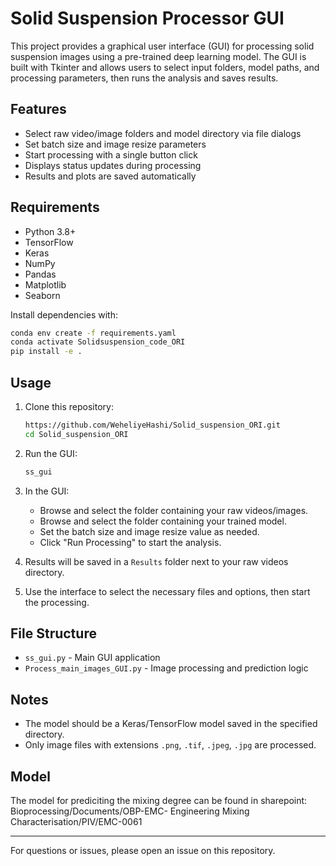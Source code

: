 # Solid Suspension Processor GUI

This project provides a graphical user interface (GUI) for processing solid suspension images using a pre-trained deep learning model. The GUI is built with Tkinter and allows users to select input folders, model paths, and processing parameters, then runs the analysis and saves results.

## Features

- Select raw video/image folders and model directory via file dialogs
- Set batch size and image resize parameters
- Start processing with a single button click
- Displays status updates during processing
- Results and plots are saved automatically

## Requirements

- Python 3.8+
- TensorFlow
- Keras
- NumPy
- Pandas
- Matplotlib
- Seaborn

Install dependencies with:

```sh
conda env create -f requirements.yaml
conda activate Solidsuspension_code_ORI
pip install -e .
```

## Usage

1. Clone this repository:

    ```sh
    https://github.com/WeheliyeHashi/Solid_suspension_ORI.git
    cd Solid_suspension_ORI
    ```

2. Run the GUI:

    ```sh
    ss_gui
    ```

3. In the GUI:
    - Browse and select the folder containing your raw videos/images.
    - Browse and select the folder containing your trained model.
    - Set the batch size and image resize value as needed.
    - Click "Run Processing" to start the analysis.

4. Results will be saved in a `Results` folder next to your raw videos directory.


5. Use the interface to select the necessary files and options, then start the processing.


## File Structure

- `ss_gui.py` - Main GUI application
- `Process_main_images_GUI.py` - Image processing and prediction logic

## Notes

- The model should be a Keras/TensorFlow model saved in the specified directory.
- Only image files with extensions `.png`, `.tif`, `.jpeg`, `.jpg` are processed.

## Model

The model for prediciting the mixing degree can be found in sharepoint: Bioprocessing/Documents/OBP-EMC- Engineering Mixing Characterisation/PIV/EMC-0061

---

For questions or issues, please open an issue on this repository.